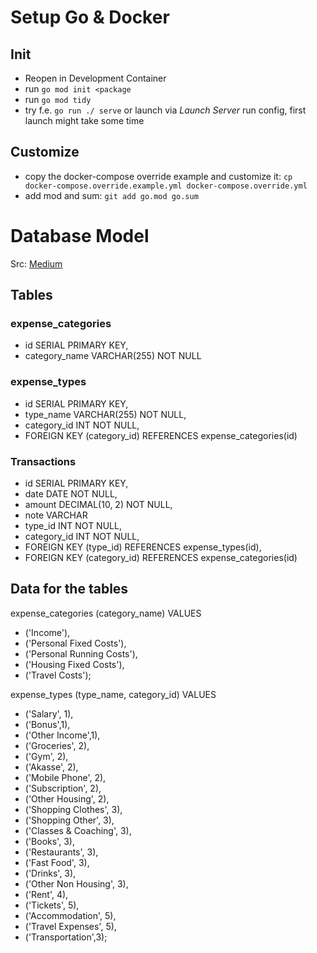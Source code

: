 # Setup Go & Docker
## Init

* Reopen in Development Container
* run `go mod init <package`
* run `go mod tidy`
* try f.e. `go run ./ serve` or launch via _Launch Server_ run config, first launch might take some time

## Customize
* copy the docker-compose override example and customize it: `cp docker-compose.override.example.yml docker-compose.override.yml`
* add mod and sum: `git add go.mod go.sum`

# Database Model
Src: [Medium](https://medium.com/towards-data-engineering/building-a-personal-finance-management-app-database-setup-with-postgresql-and-docker-5075e283303e)
## Tables

### expense_categories


* id SERIAL PRIMARY KEY,
* category_name VARCHAR(255) NOT NULL


### expense_types


* id SERIAL PRIMARY KEY,
* type_name VARCHAR(255) NOT NULL,
* category_id INT NOT NULL,
* FOREIGN KEY (category_id) REFERENCES expense_categories(id)


### Transactions


* id SERIAL PRIMARY KEY,
* date DATE NOT NULL,
* amount DECIMAL(10, 2) NOT NULL,
* note VARCHAR
* type_id INT NOT NULL,
* category_id INT NOT NULL,
* FOREIGN KEY (type_id) REFERENCES expense_types(id),
* FOREIGN KEY (category_id) REFERENCES expense_categories(id)


## Data for the tables


expense_categories (category_name) VALUES 
* ('Income'),
* ('Personal Fixed Costs'),
* ('Personal Running Costs'),
* ('Housing Fixed Costs'),
* ('Travel Costs');

expense_types (type_name, category_id) VALUES 
* ('Salary', 1),
* ('Bonus',1),
* ('Other Income',1),
* ('Groceries', 2),
* ('Gym', 2),
* ('Akasse', 2),
* ('Mobile Phone', 2),
* ('Subscription', 2),
* ('Other Housing', 2),
* ('Shopping Clothes', 3),
* ('Shopping Other', 3),
* ('Classes & Coaching', 3),
* ('Books', 3),
* ('Restaurants', 3),
* ('Fast Food', 3),
* ('Drinks', 3),
* ('Other Non Housing', 3),
* ('Rent', 4),
* ('Tickets', 5),
* ('Accommodation', 5),
* ('Travel Expenses', 5),
* ('Transportation',3);
